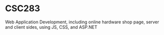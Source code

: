 # CSC283
Web Application Development, including online hardware shop page, server and client sides, using JS, CSS, and ASP.NET
